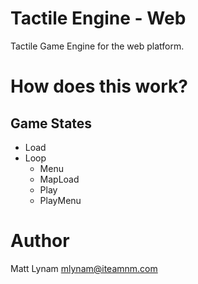 # Tactile Engine - Web
Tactile Game Engine for the web platform.

# How does this work?
## Game States
- Load
- Loop
  - Menu
  - MapLoad
  - Play
  - PlayMenu

# Author
Matt Lynam [mlynam@iteamnm.com](mlynam@iteanm.com)